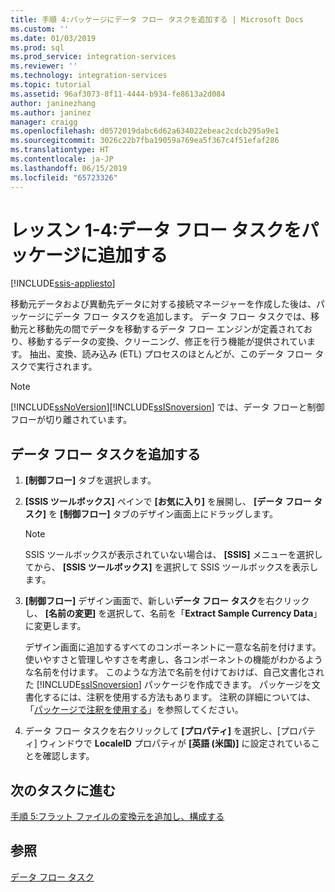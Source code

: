 ```yaml
---
title: 手順 4:パッケージにデータ フロー タスクを追加する | Microsoft Docs
ms.custom: ''
ms.date: 01/03/2019
ms.prod: sql
ms.prod_service: integration-services
ms.reviewer: ''
ms.technology: integration-services
ms.topic: tutorial
ms.assetid: 96af3073-8f11-4444-b934-fe8613a2d084
author: janinezhang
ms.author: janinez
manager: craigg
ms.openlocfilehash: d0572019dabc6d62a634022ebeac2cdcb295a9e1
ms.sourcegitcommit: 3026c22b7fba19059a769ea5f367c4f51efaf286
ms.translationtype: HT
ms.contentlocale: ja-JP
ms.lasthandoff: 06/15/2019
ms.locfileid: "65723326"
---
```

# <a name="lesson-1-4-add-a-data-flow-task-to-the-package"></a>レッスン 1-4:データ フロー タスクをパッケージに追加する

[!INCLUDE[ssis-appliesto](../includes/ssis-appliesto-ssvrpluslinux-asdb-asdw-xxx.md)]



移動元データおよび異動先データに対する接続マネージャーを作成した後は、パッケージにデータ フロー タスクを追加します。 データ フロー タスクでは、移動元と移動先の間でデータを移動するデータ フロー エンジンが定義されており、移動するデータの変換、クリーニング、修正を行う機能が提供されています。 抽出、変換、読み込み (ETL) プロセスのほとんどが、このデータ フロー タスクで実行されます。  
  
> [!NOTE]  
> [!INCLUDE[ssNoVersion](../includes/ssnoversion-md.md)][!INCLUDE[ssISnoversion](../includes/ssisnoversion-md.md)] では、データ フローと制御フローが切り離されています。  
  
## <a name="add-a-data-flow-task"></a>データ フロー タスクを追加する  
  
1.  **[制御フロー]** タブを選択します。  
  
2.  **[SSIS ツールボックス]** ペインで **[お気に入り]** を展開し、 **[データ フロー タスク]** を **[制御フロー]** タブのデザイン画面上にドラッグします。  
  
    > [!NOTE]  
    > SSIS ツールボックスが表示されていない場合は、 **[SSIS]** メニューを選択してから、 **[SSIS ツールボックス]** を選択して SSIS ツールボックスを表示します。  

3.  **[制御フロー]** デザイン画面で、新しい**データ フロー タスク**を右クリックし、 **[名前の変更]** を選択して、名前を「**Extract Sample Currency Data**」に変更します。  
  
    デザイン画面に追加するすべてのコンポーネントに一意な名前を付けます。 使いやすさと管理しやすさを考慮し、各コンポーネントの機能がわかるような名前を付けます。 このような方法で名前を付けておけば、自己文書化された [!INCLUDE[ssISnoversion](../includes/ssisnoversion-md.md)] パッケージを作成できます。 パッケージを文書化するには、注釈を使用する方法もあります。 注釈の詳細については、「[パッケージで注釈を使用する](../integration-services/use-annotations-in-packages.md)」を参照してください。  
  
4.  データ フロー タスクを右クリックして **[プロパティ]** を選択し、[プロパティ] ウィンドウで **LocaleID** プロパティが **[英語 (米国)]** に設定されていることを確認します。  
  
## <a name="go-to-next-task"></a>次のタスクに進む
[手順 5:フラット ファイルの変換元を追加し、構成する](../integration-services/lesson-1-5-adding-and-configuring-the-flat-file-source.md)  
  
## <a name="see-also"></a>参照  
[データ フロー タスク](../integration-services/control-flow/data-flow-task.md)  
  
  
  
